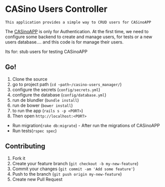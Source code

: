 # CASino Users Controller
    This application provides a simple way to CRUD users for CASinoAPP

The [CASinoAPP](http://casino.rbcas.com/) is only for Authentication. At the first time, we need to configure some backend to create and manage users, for tests or a new users database.... and this code is for manage their users.

Its for: stub users for testing CASinoAPP

## Go!

1. Clone the source
2. go to project path (`cd ~path~/casino-users_manager/`)
3. configure the secrets (`config/secrets.yml`)
4. configure the database (`config/database.yml`)
5. run de blundler (`bundle install`)
6. run de bower (`bower install`)
7. to run the app (`rails s -p <PORT>`)
8. Then open `http://localhost:<PORT>`

* Run migration(`rake db:migrate`) - After run the migrations of CASinoAPP
* Run tests(`rspec spec`)

## Contributing

1. Fork it
2. Create your feature branch (`git checkout -b my-new-feature`)
3. Commit your changes (`git commit -am 'Add some feature'`)
4. Push to the branch (`git push origin my-new-feature`)
5. Create new Pull Request
